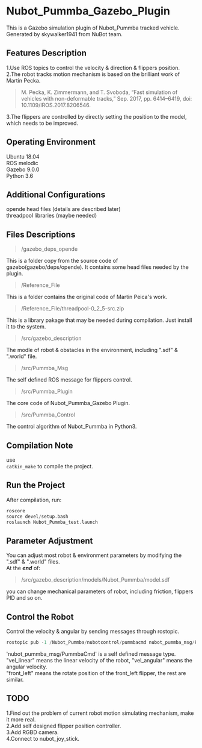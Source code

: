 # Nubot_Pummba_Gazebo_Plugin
This is a Gazebo simulation plugin of Nubot_Pummba tracked vehicle.  
Generated by skywalker1941 from NuBot team.  

## Features Description
1.Use ROS topics to control the velocity & direction & flippers position.  
2.The robot tracks motion mechanism is based on the brilliant work of Martin Pecka.  

>M. Pecka, K. Zimmermann, and T. Svoboda, “Fast simulation of vehicles with non-deformable tracks,” Sep. 2017, pp. 6414–6419, doi: 10.1109/IROS.2017.8206546.

3.The flippers are controlled by directly setting the position to the model, which needs to be improved.  

## Operating Environment
Ubuntu 18.04  
ROS melodic  
Gazebo 9.0.0  
Python 3.6  

## Additional Configurations
opende head files (details are described later)  
threadpool libraries (maybe needed)  

## Files Descriptions

>/gazebo_deps_opende

This is a folder copy from the source code of gazebo(gazebo/deps/opende). It contains some head files needed by the plugin.  

>/Reference_File

This is a folder contains the original code of Martin Peica's work.  

>/Reference_File/threadpool-0_2_5-src.zip

This is a library pakage that may be needed during compilation. Just install it to the system.  

>/src/gazebo_description

The modle of robot & obstacles in the environment, including ".sdf" & ".world" file.  

>/src/Pummba_Msg

The self defined ROS message for flippers control.  

>/src/Pummba_Plugin

The core code of Nubot_Pummba_Gazebo Plugin.  

>/src/Pummba_Control

The control algorithm of Nubot_Pummba in Python3.  

## Compilation Note

use  
`catkin_make`
to compile the project.  

## Run the Project
After compilation, run:  
```c++
roscore
source devel/setup.bash
roslaunch Nubot_Pummba_test.launch
```

## Parameter Adjustment
You can adjust most robot & environment parameters by modifying the ".sdf" & ".world" files.  
At the ***end*** of:  

>/src/gazebo_description/models/Nubot_Pummba/model.sdf

you can change mechanical parameters of robot, including friction, flippers PID and so on.  

## Control the Robot
Control the velocity & angular by sending messages through rostopic.  
```c++
rostopic pub -1 /Nubot_Pummba/nubotcontrol/pummbacmd nubot_pummba_msg/PummbaCmd
```
'nubot_pummba_msg/PummbaCmd' is a self defined message type.  
"vel_linear" means the linear velocity of the robot, "vel_angular" means the angular velocity.  
"front_left" means the rotate position of the front_left flipper, the rest are similar.  

## TODO
1.Find out the problem of current robot motion simulating mechanism, make it more real.  
2.Add self designed flipper position controller.  
3.Add RGBD camera.  
4.Connect to nubot_joy_stick.  
